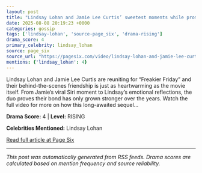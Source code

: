```yaml
---
layout: post
title: "Lindsay Lohan and Jamie Lee Curtis’ sweetest moments while promoting ‘Freakier Friday’"""
date: 2025-08-08 20:19:23 +0000
categories: gossip
tags: ['lindsay-lohan', 'source-page_six', 'drama-rising']
drama_score: 4
primary_celebrity: lindsay_lohan
source: page_six
source_url: "https://pagesix.com/video/lindsay-lohan-and-jamie-lee-curtis-sweetest-moments-while-promoting-freakier-friday/"""
mentions: {'lindsay_lohan': 4}
---
```


Lindsay Lohan and Jamie Lee Curtis are reuniting for “Freakier Friday” and their behind-the-scenes friendship is just as heartwarming as the movie itself. From Jamie’s viral Siri moment to Lindsay’s emotional reflections, the duo proves their bond has only grown stronger over the years. Watch the full video for more on how this long-awaited sequel...

**Drama Score:** 4 | **Level:** RISING

**Celebrities Mentioned:** Lindsay Lohan

[Read full article at Page Six](https://pagesix.com/video/lindsay-lohan-and-jamie-lee-curtis-sweetest-moments-while-promoting-freakier-friday/)

---
*This post was automatically generated from RSS feeds. Drama scores are calculated based on mention frequency and source reliability.*
